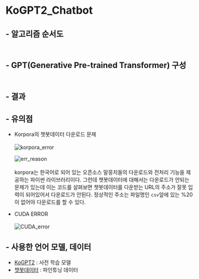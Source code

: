 # KoGPT2_Chatbot

## - 알고리즘 순서도<br><br>


## - GPT(Generative Pre-trained Transformer) 구성<br><br>


## - 결과

##  - 유의점
 + Korpora의 챗봇데이터 다운로드 문제<br><br>
    ![korpora_error](https://user-images.githubusercontent.com/86700191/165803432-fdb1e60f-2108-47cc-97bd-2208b3ac334d.PNG)

    ![err_reason](https://user-images.githubusercontent.com/86700191/165803441-3c78cfbe-d1e7-452d-a4f1-91fb460c0c8b.PNG)
    <br><br>
    korpora는 한국어로 되어 있는 오픈소스 말뭉치들의 다운로드와 전처리 기능을 제공하는 파이썬 라이브러리이다. 그런데 챗봇데이터에 대해서는 다운로드가 안되는 문제가 있는데
    이는 코드를 살펴보면 챗봇데이터를 다운받는 URL의 주소가 잘못 입력이 되어있어서 다운로드가 안된다. 정상적인 주소는 파일명인 `csv`앞에 있는 %20이 없어야 다운로드를 할 수 있다.
    
+ CUDA ERROR<br><br>
![CUDA_error](https://user-images.githubusercontent.com/86700191/165942639-c9bc7fed-0634-455f-8f1c-0bf37e6677ee.PNG)

## - 사용한 언어 모델, 데이터
- [KoGPT2](https://github.com/SKT-AI/KoGPT2) : 사전 학습 모델
- [챗봇데이터](https://github.com/songys/Chatbot_data) : 파인튜닝 데이터
